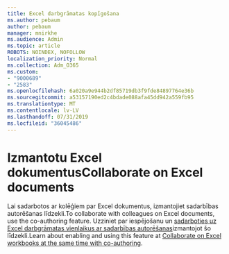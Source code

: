 ```yaml
---
title: Excel darbgrāmatas kopīgošana
ms.author: pebaum
author: pebaum
manager: mnirkhe
ms.audience: Admin
ms.topic: article
ROBOTS: NOINDEX, NOFOLLOW
localization_priority: Normal
ms.collection: Adm_O365
ms.custom:
- "9000689"
- "2583"
ms.openlocfilehash: 6a020a9e944b2df85719db3f9fde84897764e36b
ms.sourcegitcommit: a53157190ed2c4bdade088afa45dd942a559fb95
ms.translationtype: MT
ms.contentlocale: lv-LV
ms.lasthandoff: 07/31/2019
ms.locfileid: "36045486"
---
```

# <a name="collaborate-on-excel-documents"></a><span data-ttu-id="2530b-102">Izmantotu Excel dokumentus</span><span class="sxs-lookup"><span data-stu-id="2530b-102">Collaborate on Excel documents</span></span>

<span data-ttu-id="2530b-103">Lai sadarbotos ar kolēģiem par Excel dokumentus, izmantojiet sadarbības autorēšanas līdzekli.</span><span class="sxs-lookup"><span data-stu-id="2530b-103">To collaborate with colleagues on Excel documents, use the co-authoring feature.</span></span> <span data-ttu-id="2530b-104">Uzziniet par iespējošanu un [sadarboties uz Excel darbgrāmatas vienlaikus ar sadarbības autorēšanas](https://support.office.com/article/7152aa8b-b791-414c-a3bb-3024e46fb104)izmantojot šo līdzekli.</span><span class="sxs-lookup"><span data-stu-id="2530b-104">Learn about enabling and using this feature at [Collaborate on Excel workbooks at the same time with co-authoring](https://support.office.com/article/7152aa8b-b791-414c-a3bb-3024e46fb104).</span></span>